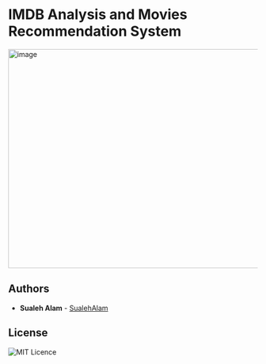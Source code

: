 # IMDB Analysis and Movies Recommendation System
<img width="1280" height="443" alt="image" src="https://github.com/user-attachments/assets/0c303e39-0799-4011-9a93-6aba4c77b2c9" />


## Authors

* **Sualeh Alam** - [SualehAlam](https://github.com/sualehalam) 

## License 

![MIT Licence](https://badges.frapsoft.com/os/mit/mit.svg?v=103)
